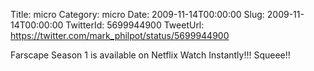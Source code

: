 Title: micro
Category: micro
Date: 2009-11-14T00:00:00
Slug: 2009-11-14T00:00:00
TwitterId: 5699944900
TweetUrl: https://twitter.com/mark_philpot/status/5699944900

Farscape Season 1 is available on Netflix Watch Instantly!!! Squeee!!